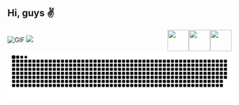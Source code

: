 ## Hi, guys ✌
 <div>
 
  <a href="https://www.linkedin.com" target="_blank">
   <img align="right" src="https://i.ibb.co/Kx2GSrT/linkedin.png" width="48px" height="48px">
  </a>
 
  <a href="mailto:emanoelly.tla@gmail.com" target="_blank">
   <img align="right" src="https://cdn.icon-icons.com/icons2/730/PNG/512/gmail_icon-icons.com_62758.png" width="48px" height="48px">
  </a>
 
 <a href="https://www.instagram.com" target="_blank">
  <img align="right" src="https://cdn.icon-icons.com/icons2/1211/PNG/512/1491579602-yumminkysocialmedia36_83067.png" width="48px" height="48px">
  
 </a>
</div>

##
 
<div> 
 
 <img alt="GIF" src="https://octocat-generator-assets.githubusercontent.com/my-octocat-1627766506369.png" width="400px" />
 
  <a href="https://github.com/emanoellytla">
  <img height="180em" src="https://github-readme-stats.vercel.app/api?username=emanoellytla&show_icons=true&theme=radical&include_all_commits=true&count_private=true"/>
  <!--<img height="140em" src="https://github-readme-stats.vercel.app/api/top-langs/?username=emanoellytla&layout=compact&langs_count=7&theme=radical"/>-->

 
  ![Snake animation](https://github.com/emanoellytla/emanoellytla/blob/output/github-contribution-grid-snake.svg)
 
</div>

